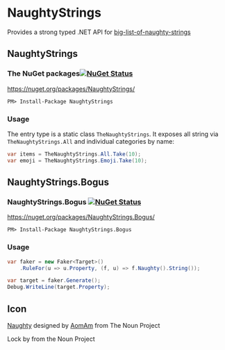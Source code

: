 # NaughtyStrings

Provides a strong typed .NET API for [big-list-of-naughty-strings](https://github.com/minimaxir/big-list-of-naughty-strings)


## NaughtyStrings


### The NuGet packages[![NuGet Status](http://img.shields.io/nuget/v/NaughtyStrings.svg?style=flat)](https://www.nuget.org/packages/NaughtyStrings/)

https://nuget.org/packages/NaughtyStrings/

    PM> Install-Package NaughtyStrings


### Usage

The entry type is a static class `TheNaughtyStrings`. It exposes all string via `TheNaughtyStrings.All` and individual categories by name:

```csharp
var items = TheNaughtyStrings.All.Take(10);
var emoji = TheNaughtyStrings.Emoji.Take(10);
```

## NaughtyStrings.Bogus


### NaughtyStrings.Bogus [![NuGet Status](http://img.shields.io/nuget/v/NaughtyStrings.Bogus.svg?style=flat)](https://www.nuget.org/packages/NaughtyStrings.Bogus/)

https://nuget.org/packages/NaughtyStrings.Bogus/

    PM> Install-Package NaughtyStrings.Bogus


### Usage

```csharp
var faker = new Faker<Target>()
    .RuleFor(u => u.Property, (f, u) => f.Naughty().String());

var target = faker.Generate();
Debug.WriteLine(target.Property);
```


## Icon


<a href="https://thenounproject.com/term/naughty/1777956/" target="_blank">Naughty</a> designed by <a href="https://thenounproject.com/AomAm/" target="_blank">AomAm</a> from The Noun Project

Lock by from the Noun Project

